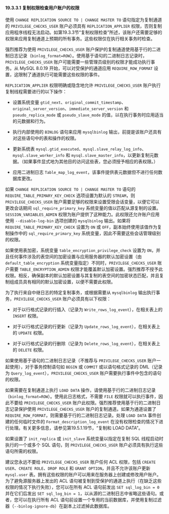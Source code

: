 #### 19.3.3.1 复制权限检查用户账户的权限

使用 `CHANGE REPLICATION SOURCE TO | CHANGE MASTER TO` 语句指定为复制通道的 `PRIVILEGE_CHECKS_USER` 账户必须具有 `REPLICATION_APPLIER` 权限，否则复制应用程序线程无法启动。如第19.3.3节“复制权限检查”所述，该账户还需要足够的权限来应用复制通道上预期的所有事务。这些权限仅在执行相关事务时检查。

强烈推荐为使用 `PRIVILEGE_CHECKS_USER` 账户保护的复制通道使用基于行的二进制日志记录（`binlog_format=ROW`）。使用基于语句的二进制日志记录时，`PRIVILEGE_CHECKS_USER` 账户可能需要一些管理员级别的权限才能成功执行事务。从 MySQL 8.0.19 开始，可以对受保护的通道应用 `REQUIRE_ROW_FORMAT` 设置，这限制了通道执行可能需要这些权限的事件。

`REPLICATION_APPLIER` 权限明确或隐含地允许 `PRIVILEGE_CHECKS_USER` 账户执行复制线程需要进行的以下操作：

- 设置系统变量 `gtid_next`、`original_commit_timestamp`、`original_server_version`、`immediate_server_version` 和 `pseudo_replica_mode` 或 `pseudo_slave_mode` 的值，以在执行事务时应用适当的元数据和行为。
  
- 执行内部使用的 `BINLOG` 语句来应用 `mysqlbinlog` 输出，前提是该账户还具有对这些语句中的表和操作的权限。
  
- 更新系统表 `mysql.gtid_executed`、`mysql.slave_relay_log_info`、`mysql.slave_worker_info` 和 `mysql.slave_master_info`，以更新复制元数据。（如果事件显式地为其他目的访问这些表，您必须授予相应的表权限。）
  
- 应用二进制日志 `Table_map_log_event`，该事件提供表元数据但不进行任何数据库更改。

如果 `CHANGE REPLICATION SOURCE TO | CHANGE MASTER TO` 语句的 `REQUIRE_TABLE_PRIMARY_KEY_CHECK` 选项设置为默认的 `STREAM`，则 `PRIVILEGE_CHECKS_USER` 账户需要足够的权限来设置受限会话变量，以便它可以更改会话期间 `sql_require_primary_key` 系统变量的值以匹配从源复制的设置。`SESSION_VARIABLES_ADMIN` 权限为账户提供了这种能力。此权限还允许账户应用使用 `--disable-log-bin` 选项创建的 `mysqlbinlog` 输出。如果将 `REQUIRE_TABLE_PRIMARY_KEY_CHECK` 设置为 `ON` 或 `OFF`，副本始终使用该值作为复制操作中的 `sql_require_primary_key` 系统变量，因此不需要这些会话管理级别的权限。

如果使用表加密，系统变量 `table_encryption_privilege_check` 设置为 `ON`，并且任何事件涉及的表空间的加密设置与应用服务器的默认加密设置（由 `default_table_encryption` 系统变量指定）不同时，`PRIVILEGE_CHECKS_USER` 账户需要 `TABLE_ENCRYPTION_ADMIN` 权限才能覆盖默认加密设置。强烈推荐不授予此权限。相反，确保副本的默认加密设置与其复制的表空间的加密状态匹配，并且复制组成员具有相同的默认加密设置，以便不需要此权限。

为了执行来自中继日志的特定复制事务，或根据需要从 `mysqlbinlog` 输出执行事务，`PRIVILEGE_CHECKS_USER` 账户必须具有以下权限：

- 对于以行格式记录的行插入（记录为 `Write_rows_log_event`），在相关表上的 `INSERT` 权限。

- 对于以行格式记录的行更新（记录为 `Update_rows_log_event`），在相关表上的 `UPDATE` 权限。
  
- 对于以行格式记录的行删除（记录为 `Delete_rows_log_event`），在相关表上的 `DELETE` 权限。

如果使用基于语句的二进制日志记录（不推荐与 `PRIVILEGE_CHECKS_USER` 账户一起使用），对于事务控制语句如 `BEGIN` 或 `COMMIT` 或以语句格式记录的 DML（记录为 `Query_log_event`），`PRIVILEGE_CHECKS_USER` 账户需要执行事件中包含的语句的权限。

如果需要在复制通道上执行 `LOAD DATA` 操作，请使用基于行的二进制日志记录（`binlog_format=ROW`）。使用此日志格式，不需要 `FILE` 权限就可以执行事件，因此不要给 `PRIVILEGE_CHECKS_USER` 账户此权限。强烈推荐使用基于行的二进制日志记录保护使用 `PRIVILEGE_CHECKS_USER` 账户的复制通道。如果为通道设置了 `REQUIRE_ROW_FORMAT`，则需要基于行的二进制日志记录。处理 `LOAD DATA` 事件创建的任何临时文件的 `Format_description_log_event` 在没有权限检查的情况下进行处理。有关更多信息，请参见第19.5.1.19节，“复制和 LOAD DATA”。

如果设置了 `init_replica` 或 `init_slave` 系统变量以指定在复制 SQL 线程启动时执行的一个或多个 SQL 语句，则 `PRIVILEGE_CHECKS_USER` 账户必须具有执行这些语句所需的权限。

建议您永远不要给 `PRIVILEGE_CHECKS_USER` 账户任何 ACL 权限，包括 `CREATE USER`、`CREATE ROLE`、`DROP ROLE` 和 `GRANT OPTION`，并且不允许该账户更新 `mysql.user` 表。拥有这些权限的账户可以用来在服务器上创建或修改用户账户。为了避免源服务器上发出的 ACL 语句被复制到受保护的通道上执行（在缺乏这些权限的情况下执行失败），您可以在所有 ACL 语句前发出 `SET sql_log_bin = 0` 并在它们后发出 `SET sql_log_bin = 1`，以从源的二进制日志中省略这些语句。或者，您可以在执行所有 ACL 语句前设置一个专用的当前数据库，并使用复制过滤器（`--binlog-ignore-db`）在副本上过滤掉此数据库。